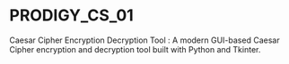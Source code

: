 # PRODIGY_CS_01
Caesar Cipher Encryption Decryption Tool : A modern GUI-based Caesar Cipher encryption and decryption tool built with Python and Tkinter.

